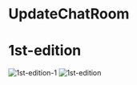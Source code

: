 # UpdateChatRoom

# 1st-edition

![1st-edition-1](https://github.com/Space48121111/UpdateChatRoom/blob/main/img/a.png)
![1st-edition](https://github.com/Space48121111/UpdateChatRoom/blob/main/img/b.png)
